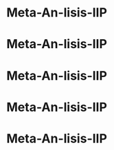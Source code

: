 # Meta-An-lisis-IIP
# Meta-An-lisis-IIP
# Meta-An-lisis-IIP
# Meta-An-lisis-IIP
# Meta-An-lisis-IIP

